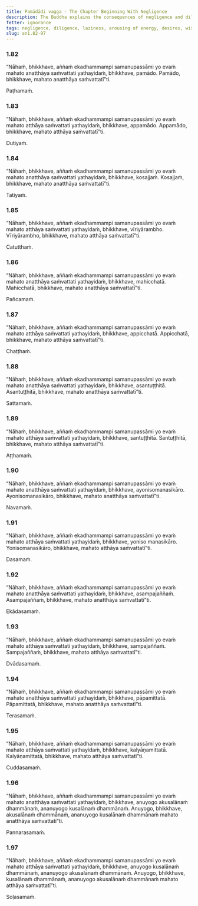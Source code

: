 ```yaml
---
title: Pamādādi vagga - The Chapter Beginning With Negligence
description: The Buddha explains the consequences of negligence and diligence, laziness and arousing of energy, having many desires and having few wishes, discontentment and contentment, unwise and wise attention, wrong and right view, full awareness and lack of it, bad and good friendship.
fetter: ignorance
tags: negligence, diligence, laziness, arousing of energy, desires, wishes, discontentment, contentment, wise attention, right view, full awareness, friendship, an, an1
slug: an1.82-97
---
```


### 1.82

“Nāhaṁ, bhikkhave, aññaṁ ekadhammampi samanupassāmi yo evaṁ mahato anatthāya saṁvattati yathayidaṁ, bhikkhave, pamādo. Pamādo, bhikkhave, mahato anatthāya saṁvattatī”ti.

Paṭhamaṁ.

### 1.83

“Nāhaṁ, bhikkhave, aññaṁ ekadhammampi samanupassāmi yo evaṁ mahato atthāya saṁvattati yathayidaṁ, bhikkhave, appamādo. Appamādo, bhikkhave, mahato atthāya saṁvattatī”ti.

Dutiyaṁ.

### 1.84

“Nāhaṁ, bhikkhave, aññaṁ ekadhammampi samanupassāmi yo evaṁ mahato anatthāya saṁvattati yathayidaṁ, bhikkhave, kosajjaṁ. Kosajjaṁ, bhikkhave, mahato anatthāya saṁvattatī”ti.

Tatiyaṁ.

### 1.85

“Nāhaṁ, bhikkhave, aññaṁ ekadhammampi samanupassāmi yo evaṁ mahato atthāya saṁvattati yathayidaṁ, bhikkhave, vīriyārambho. Vīriyārambho, bhikkhave, mahato atthāya saṁvattatī”ti.

Catutthaṁ.

### 1.86

“Nāhaṁ, bhikkhave, aññaṁ ekadhammampi samanupassāmi yo evaṁ mahato anatthāya saṁvattati yathayidaṁ, bhikkhave, mahicchatā. Mahicchatā, bhikkhave, mahato anatthāya saṁvattatī”ti.

Pañcamaṁ.

### 1.87

“Nāhaṁ, bhikkhave, aññaṁ ekadhammampi samanupassāmi yo evaṁ mahato atthāya saṁvattati yathayidaṁ, bhikkhave, appicchatā. Appicchatā, bhikkhave, mahato atthāya saṁvattatī”ti.

Chaṭṭhaṁ.

### 1.88

“Nāhaṁ, bhikkhave, aññaṁ ekadhammampi samanupassāmi yo evaṁ mahato anatthāya saṁvattati yathayidaṁ, bhikkhave, asantuṭṭhitā. Asantuṭṭhitā, bhikkhave, mahato anatthāya saṁvattatī”ti.

Sattamaṁ.

### 1.89

“Nāhaṁ, bhikkhave, aññaṁ ekadhammampi samanupassāmi yo evaṁ mahato atthāya saṁvattati yathayidaṁ, bhikkhave, santuṭṭhitā. Santuṭṭhitā, bhikkhave, mahato atthāya saṁvattatī”ti.

Aṭṭhamaṁ.

### 1.90

“Nāhaṁ, bhikkhave, aññaṁ ekadhammampi samanupassāmi yo evaṁ mahato anatthāya saṁvattati yathayidaṁ, bhikkhave, ayonisomanasikāro. Ayonisomanasikāro, bhikkhave, mahato anatthāya saṁvattatī”ti.

Navamaṁ.

### 1.91

“Nāhaṁ, bhikkhave, aññaṁ ekadhammampi samanupassāmi yo evaṁ mahato atthāya saṁvattati yathayidaṁ, bhikkhave, yoniso manasikāro. Yonisomanasikāro, bhikkhave, mahato atthāya saṁvattatī”ti.

Dasamaṁ.

### 1.92

“Nāhaṁ, bhikkhave, aññaṁ ekadhammampi samanupassāmi yo evaṁ mahato anatthāya saṁvattati yathayidaṁ, bhikkhave, asampajaññaṁ. Asampajaññaṁ, bhikkhave, mahato anatthāya saṁvattatī”ti.

Ekādasamaṁ.

### 1.93

“Nāhaṁ, bhikkhave, aññaṁ ekadhammampi samanupassāmi yo evaṁ mahato atthāya saṁvattati yathayidaṁ, bhikkhave, sampajaññaṁ. Sampajaññaṁ, bhikkhave, mahato atthāya saṁvattatī”ti.

Dvādasamaṁ.

### 1.94

“Nāhaṁ, bhikkhave, aññaṁ ekadhammampi samanupassāmi yo evaṁ mahato anatthāya saṁvattati yathayidaṁ, bhikkhave, pāpamittatā. Pāpamittatā, bhikkhave, mahato anatthāya saṁvattatī”ti.

Terasamaṁ.

### 1.95

“Nāhaṁ, bhikkhave, aññaṁ ekadhammampi samanupassāmi yo evaṁ mahato atthāya saṁvattati yathayidaṁ, bhikkhave, kalyāṇamittatā. Kalyāṇamittatā, bhikkhave, mahato atthāya saṁvattatī”ti.

Cuddasamaṁ.

### 1.96

“Nāhaṁ, bhikkhave, aññaṁ ekadhammampi samanupassāmi yo evaṁ mahato anatthāya saṁvattati yathayidaṁ, bhikkhave, anuyogo akusalānaṁ dhammānaṁ, ananuyogo kusalānaṁ dhammānaṁ. Anuyogo, bhikkhave, akusalānaṁ dhammānaṁ, ananuyogo kusalānaṁ dhammānaṁ mahato anatthāya saṁvattatī”ti.

Pannarasamaṁ.

### 1.97

“Nāhaṁ, bhikkhave, aññaṁ ekadhammampi samanupassāmi yo evaṁ mahato atthāya saṁvattati yathayidaṁ, bhikkhave, anuyogo kusalānaṁ dhammānaṁ, ananuyogo akusalānaṁ dhammānaṁ. Anuyogo, bhikkhave, kusalānaṁ dhammānaṁ, ananuyogo akusalānaṁ dhammānaṁ mahato atthāya saṁvattatī”ti.

Soḷasamaṁ.
